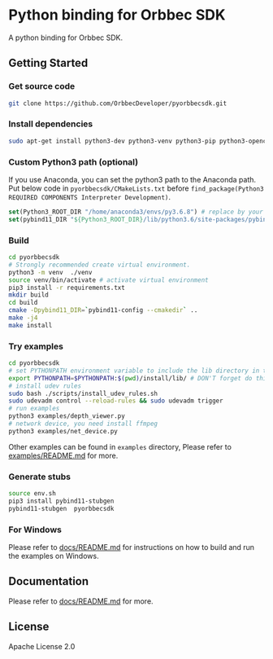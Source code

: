 # Python binding for Orbbec SDK

A python binding for Orbbec SDK.

## Getting Started

### Get source code

```bash
git clone https://github.com/OrbbecDeveloper/pyorbbecsdk.git
```

### Install dependencies

```bash
sudo apt-get install python3-dev python3-venv python3-pip python3-opencv
```
### Custom Python3 path (optional)
If you use Anaconda, you can set the python3 path to the Anaconda path. Put below code in `pyorbbecsdk/CMakeLists.txt`
before `find_package(Python3 REQUIRED COMPONENTS Interpreter Development)`.

```cmake
set(Python3_ROOT_DIR "/home/anaconda3/envs/py3.6.8") # replace by your python3 path
set(pybind11_DIR "${Python3_ROOT_DIR}/lib/python3.6/site-packages/pybind11/share/cmake/pybind11") # replace by your pybind11 path
```

### Build

```bash
cd pyorbbecsdk
# Strongly recommended create virtual environment.
python3 -m venv  ./venv
source venv/bin/activate # activate virtual environment
pip3 install -r requirements.txt
mkdir build
cd build
cmake -Dpybind11_DIR=`pybind11-config --cmakedir` ..
make -j4
make install
```

### Try examples

```bash
cd pyorbbecsdk
# set PYTHONPATH environment variable to include the lib directory in the install directory
export PYTHONPATH=$PYTHONPATH:$(pwd)/install/lib/ # DON'T forget do this
# install udev rules
sudo bash ./scripts/install_udev_rules.sh
sudo udevadm control --reload-rules && sudo udevadm trigger
# run examples
python3 examples/depth_viewer.py
# network device, you need install ffmpeg
python3 examples/net_device.py
```

Other examples can be found in `examples` directory, Please refer to [examples/README.md](examples/README.md) for more.
### Generate stubs

```bash
source env.sh
pip3 install pybind11-stubgen
pybind11-stubgen  pyorbbecsdk
```


### For Windows

Please refer to [docs/README.md](docs/README_EN.md) for instructions on how to build and run the examples
on Windows.

## Documentation

Please refer to [docs/README.md](docs/README_EN.md) for more.

## License

Apache License 2.0
